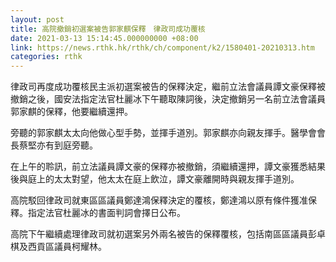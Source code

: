 ```yaml
---
layout: post
title: 高院撤銷初選案被告郭家麒保釋　律政司成功覆核
date: 2021-03-13 15:14:45.000000000 +08:00
link: https://news.rthk.hk/rthk/ch/component/k2/1580401-20210313.htm
categories: rthk
---
```


律政司再度成功覆核民主派初選案被告的保釋決定，繼前立法會議員譚文豪保釋被撤銷之後，國安法指定法官杜麗冰下午聽取陳詞後，決定撤銷另一名前立法會議員郭家麒的保釋，他要繼續還押。

旁聽的郭家麒太太向他做心型手勢，並揮手道別。郭家麒亦向親友揮手。醫學會會長蔡堅亦有到庭旁聽。

在上午的聆訊，前立法議員譚文豪的保釋亦被撤銷，須繼續還押，譚文豪獲悉結果後與庭上的太太對望，他太太在庭上飲泣，譚文豪離開時與親友揮手道別。

高院駁回律政司就東區區議員鄭達鴻保釋決定的覆核，鄭達鴻以原有條件獲准保釋。指定法官杜麗冰的書面判詞會擇日公布。

高院下午繼續處理律政司就初選案另外兩名被告的保釋覆核，包括南區區議員彭卓棋及西貢區議員柯耀林。
